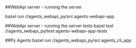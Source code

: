 ##WebApi server - running the server

bazel run //agents_webapi_py/src:agents-webapi-app

##WebApi server - running the server tests
bazel test //agents_webapi_py/test:agents-webapi-app-tests

##Py Agents 
bazel run //agents_webapi_py/src:agents_cli_app
